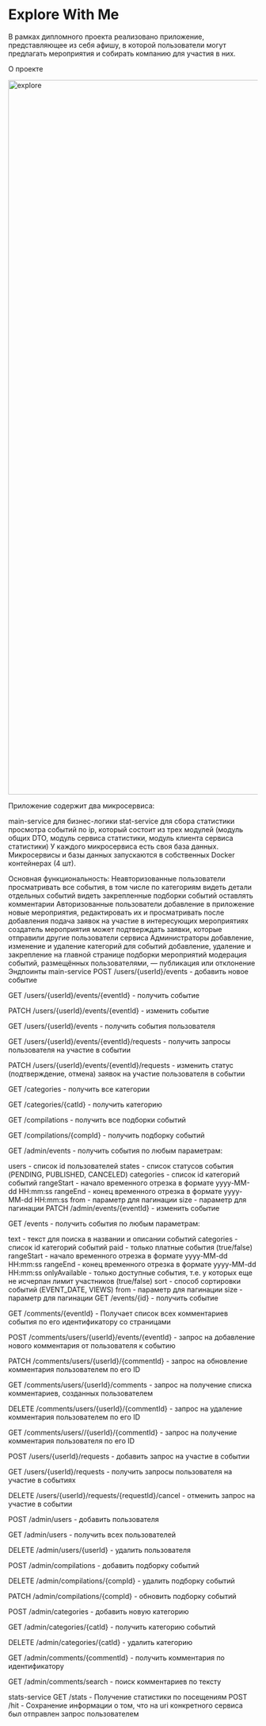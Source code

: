 # Explore With Me
В рамках дипломного проекта реализовано приложение, представляющее из себя афишу, в которой пользователи могут предлагать мероприятия и собирать компанию для участия в них.

О проекте

<img width="1440" alt="explore" src="https://github.com/Kirillzhukov737/java-explore-with-me/assets/110101893/060a9841-3fdb-4900-a50c-21e280b73a46">

Приложение содержит два микросервиса:

main-service для бизнес-логики
stat-service для сбора статистики просмотра событий по ip, который состоит из трех модулей (модуль общих DTO, модуль сервиса статистики, модуль клиента сервиса статистики)
У каждого микросервиса есть своя база данных.
Микросервисы и базы данных запускаются в собственных Docker контейнерах (4 шт).

Основная функциональность:
Неавторизованные пользователи
просматривать все события, в том числе по категориям
видеть детали отдельных событий
видеть закрепленные подборки событий
оставлять комментарии
Авторизованные пользователи
добавление в приложение новые мероприятия, редактировать их и просматривать после добавления
подача заявок на участие в интересующих мероприятиях
создатель мероприятия может подтверждать заявки, которые отправили другие пользователи сервиса
Администраторы
добавление, изменение и удаление категорий для событий
добавление, удаление и закрепление на главной странице подборки мероприятий
модерация событий, размещённых пользователями, — публикация или отклонение
Эндпоинты
main-service
POST /users/{userId}/events - добавить новое событие

GET /users/{userId}/events/{eventId} - получить событие

PATCH /users/{userId}/events/{eventId} - изменить событие

GET /users/{userId}/events - получить события пользователя

GET /users/{userId}/events/{eventId}/requests - получить запросы пользователя на участие в событии

PATCH /users/{userId}/events/{eventId}/requests - изменить статус (подтверждение, отмена) заявок на участие пользователя в событии

GET /categories - получить все категории

GET /categories/{catId} - получить категорию

GET /compilations - получить все подборки событий

GET /compilations/{compId} - получить подборку событий

GET /admin/events - получить события по любым параметрам:

users - список id пользователей
states - список статусов события (PENDING, PUBLISHED, CANCELED)
categories - список id категорий событий
rangeStart - начало временного отрезка в формате yyyy-MM-dd HH:mm:ss
rangeEnd - конец временного отрезка в формате yyyy-MM-dd HH:mm:ss
from - параметр для пагинации
size - параметр для пагинации
PATCH /admin/events/{eventId} - изменить событие

GET /events - получить события по любым параметрам:

text - текст для поиска в названии и описании событий
categories - список id категорий событий
paid - только платные события (true/false)
rangeStart - начало временного отрезка в формате yyyy-MM-dd HH:mm:ss
rangeEnd - конец временного отрезка в формате yyyy-MM-dd HH:mm:ss
onlyAvailable - только доступные события, т.е. у которых еще не исчерпан лимит участников (true/false)
sort - способ сортировки событий (EVENT_DATE, VIEWS)
from - параметр для пагинации
size - параметр для пагинации
GET /events/{id} - получить событие

GET /comments/{eventId} - Получает список всех комментариев события по его идентификатору со страницами

POST /comments/users/{userId}/events/{eventId} - запрос на добавление нового комментария от пользователя к событию

PATCH /comments/users/{userId}/{commentId} - запрос на обновление комментария пользователем по его ID

GET /comments/users/{userId}/comments - запрос на получение списка комментариев, созданных пользователем

DELETE /comments/users/{userId}/{commentId} - запрос на удаление комментария пользователем по его ID

GET /comments/users//{userId}/{commentId} - запрос на получение комментария пользователя по его ID

POST /users/{userId}/requests - добавить запрос на участие в событии

GET /users/{userId}/requests - получить запросы пользователя на участие в событиях

DELETE /users/{userId}/requests/{requestId}/cancel - отменить запрос на участие в событии

POST /admin/users - добавить пользователя

GET /admin/users - получить всех пользователей

DELETE /admin/users/{userId} - удалить пользователя

POST /admin/compilations - добавить подборку событий

DELETE /admin/compilations/{compId} - удалить подборку событий

PATCH /admin/compilations/{compId} - обновить подборку событий

POST /admin/categories - добавить новую категорию

GET /admin/categories/{catId} - получить категорию событий

DELETE /admin/categories/{catId} - удалить категорию

GET /admin/comments/{commentId} - получить комментария по идентификатору

GET /admin/comments/search - поиск комментариев по тексту

stats-service
GET /stats - Получение статистики по посещениям
POST /hit - Сохранение информации о том, что на uri конкретного сервиса был отправлен запрос пользователем
